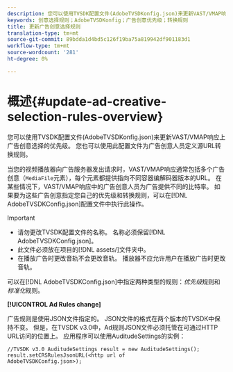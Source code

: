 ```yaml
---
description: 您可以使用TVSDK配置文件(AdobeTVSDKonfig.json)来更新VAST/VMAP响应上广告创意选择的优先级。 您也可以使用此配置文件为广告创意人员定义源URL转换规则。
keywords: 创意选择规则；AdobeTVSDKonfig；广告创意优先级；转换规则
title: 更新广告创意选择规则
translation-type: tm+mt
source-git-commit: 89bdda1d4bd5c126f19ba75a819942df901183d1
workflow-type: tm+mt
source-wordcount: '281'
ht-degree: 0%

---
```



# 概述{#update-ad-creative-selection-rules-overview}

您可以使用TVSDK配置文件(AdobeTVSDKonfig.json)来更新VAST/VMAP响应上广告创意选择的优先级。 您也可以使用此配置文件为广告创意人员定义源URL转换规则。

当您的视频播放器向广告服务器发出请求时，VAST/VMAP响应通常包括多个广告创意（`MediaFile`元素），每个元素都提供指向不同容器编解码器版本的URL。 在某些情况下，VAST/VMAP响应中的广告创意人员为广告提供不同的比特率。 如果要为这些广告创意指定您自己的优先级和转换规则，可以在[!DNL AdobeTVSDKConfig.json]配置文件中执行此操作。

>[!IMPORTANT]
>
>* 请勿更改TVSDK配置文件的名称。 名称必须保留[!DNL AdobeTVSDKConfig.json]。
>* 此文件必须放在项目的[!DNL assets/]文件夹中。
>* 在播放广告时更改音轨不会更改音轨。 播放器不应允许用户在播放广告时更改音轨。

>



可以在[!DNL AdobeTVSDKConfig.json]中指定两种类型的规则：*优先级*&#x200B;规则和&#x200B;*标准化*&#x200B;规则。

**[!UICONTROL Ad Rules change]**

<!--<a id="section_EDCE7C94156D4A47AA2FBAE9BE0390CE"></a>-->

广告规则是使用JSON文件指定的。 JSON文件的格式在两个版本的TVSDK中保持不变。 但是，在TVSDK v3.0中，Ad规则JSON文件必须托管在可通过HTTP URL访问的位置上。 应用程序可以使用AuditudeSettings的实例：

```
//TVSDK v3.0 AuditudeSettings result = new AuditudeSettings(); 
result.setCRSRulesJsonURL(<http url of 
AdobeTVSDKConfig.json>);  
```
